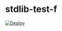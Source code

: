 # stdlib-test-f

[![Deploy](https://steve.lib.id/github-integration@dev/button/)](https://steve.lib.id/github-integration@dev/deploy/)
